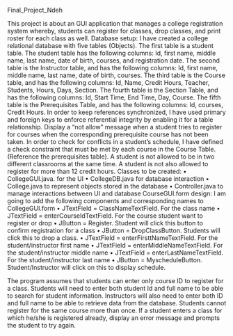 Final_Project_Ndeh

                                            	
This project is about an GUI application that manages a college registration system whereby, students can register for classes, drop classes, and print roster for each class as well.
Database setup:
I have created a college relational database with five tables (Objects). The first table is a student table. The student table has the following columns: Id, first name, middle name, last name, date of birth, courses, and registration date. The second table is the Instructor table, and has the following columns: Id, first name, middle name, last name, date of birth, courses. The third table is the Course table, and has the following columns: Id, Name, Credit Hours, Teacher, Students, Hours, Days, Section. The fourth table is the Section Table, and has the following columns: Id, Start Time, End Time, Day, Course. The fifth table is the Prerequisites Table, and has the following columns: Id, courses, Credit Hours.
      In order to keep references synchronized, I have used primary and foreign keys to enforce referential integrity by enabling it for a table relationship. Display a “not allow” message when a student tries to register for courses when the corresponding prerequisite course has not been taken.  In order to check for conflicts in a student’s schedule, I have defined a check constraint that must be met by each course in the Course Table. (Reference the prerequisites table). A student is not allowed to be in two different classrooms at the same time. A student is not also allowed to register for more than 12 credit hours.
Classes to be created:
•	CollegeGUI.java.  for the UI
•	CollegeDB.java for database interaction
•	College.java to represent objects stored in the database
•	Controller.java to manage interactions between UI and database
CourseGUI.form design:
I am going to add the following components and corresponding names to CollegeGUI.form
•	JTextField = ClassNameTextField. For the class name
•	JTextField = enterCourseIdTextField. For the course student want to register or drop
•	JButton = Register. Student will click this button to confirm registration for a class
•	JButton = DropClassButton. Students will click this to drop a class.
•	JTextField = enterFirsttNameTextField. For the student/instructor first name
•	JTextField = enterMiddleNameTextField. For the student/instructor middle name
•	JTextField = enterLastNameTextField. For the student/instructor last name
•	JButton = MyscheduleButton. Student/Instructor will click on this to display schedule.

The program assumes that students can enter only course ID to register for a class. Students will need to enter both student Id and full name to be able to search for student information. Instructors will also need to enter both ID and full name to be able to retrieve data from the database. Students cannot register for the same course more than once. If a student enters a class for which he/she is registered already, display an error message and prompts the student to try again. 




																				
